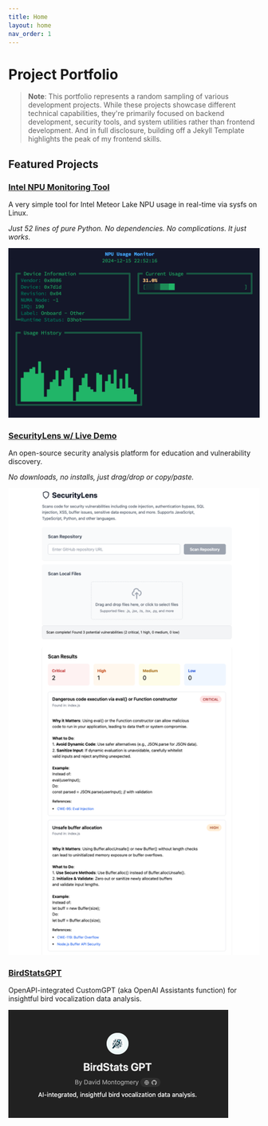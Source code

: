 ```yaml
---
title: Home
layout: home
nav_order: 1
---
```


# Project Portfolio

> **Note**: This portfolio represents a random sampling of various development projects. While these projects showcase different technical capabilities, they're primarily focused on backend development, security tools, and system utilities rather than frontend development. And in full disclosure, building off a Jekyll Template highlights the peak of my frontend skills.  

## Featured Projects

### [Intel NPU Monitoring Tool](./Projects/intel-npu-top.html)
A very simple tool for Intel Meteor Lake NPU usage in real-time via sysfs on Linux. 

*Just 52 lines of pure Python. No dependencies. No complications. It just works.*

![NPU Usage Monitor Screenshot](/assets/intel-npu-screenshot.png)

### [SecurityLens w/ Live Demo](./Projects/SecurityLens.html)
An open-source security analysis platform for education and vulnerability discovery.

*No downloads, no installs, just drag/drop or copy/paste.*

![SecurityLens Screenshot](/assets/security-lens-screenshot.png)

### [BirdStatsGPT](./Projects/birdstatsgpt.html)
OpenAPI-integrated CustomGPT (aka OpenAI Assistants function) for insightful bird vocalization data analysis.

![BirdStatsGPT Screenshot](/assets/birdstatsgpt-screenshot.png)




